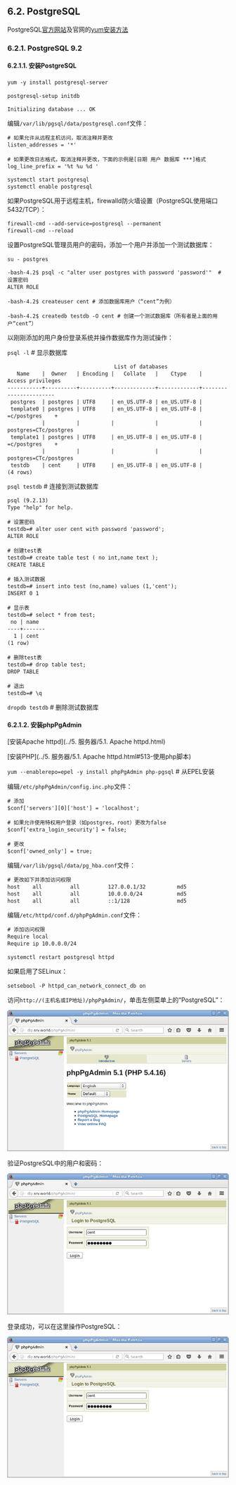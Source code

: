## 6.2. PostgreSQL

PostgreSQL[官方网站](https://www.postgresql.org/)及官网的[yum安装方法](https://www.postgresql.org/download/linux/redhat/)

### 6.2.1. PostgreSQL 9.2

#### 6.2.1.1. 安装PostgreSQL

`yum -y install postgresql-server`

`postgresql-setup initdb`

```
Initializing database ... OK
```

编辑`/var/lib/pgsql/data/postgresql.conf`文件：

```
# 如果允许从远程主机访问，取消注释并更改
listen_addresses = '*'

# 如果更改日志格式，取消注释并更改，下面的示例是[日期 用户 数据库 ***]格式
log_line_prefix = '%t %u %d '
```

```
systemctl start postgresql
systemctl enable postgresql
```

如果PostgreSQL用于远程主机，firewalld防火墙设置（PostgreSQL使用端口5432/TCP）：

```
firewall-cmd --add-service=postgresql --permanent
firewall-cmd --reload
```

设置PostgreSQL管理员用户的密码，添加一个用户并添加一个测试数据库：

`su - postgres`

```
-bash-4.2$ psql -c "alter user postgres with password 'password'"  # 设置密码
ALTER ROLE

-bash-4.2$ createuser cent # 添加数据库用户（“cent”为例）

-bash-4.2$ createdb testdb -O cent # 创建一个测试数据库（所有者是上面的用户“cent”）
```

以刚刚添加的用户身份登录系统并操作数据库作为测试操作：

`psql -l` # 显示数据库

```
                                  List of databases
   Name    |  Owner   | Encoding |   Collate   |    Ctype    |   Access privileges
-----------+----------+----------+-------------+-------------+-----------------------
 postgres  | postgres | UTF8     | en_US.UTF-8 | en_US.UTF-8 |
 template0 | postgres | UTF8     | en_US.UTF-8 | en_US.UTF-8 | =c/postgres    +
           |          |          |             |             | postgres=CTc/postgres
 template1 | postgres | UTF8     | en_US.UTF-8 | en_US.UTF-8 | =c/postgres    +
           |          |          |             |             | postgres=CTc/postgres
 testdb    | cent     | UTF8     | en_US.UTF-8 | en_US.UTF-8 |
(4 rows)
```

`psql testdb` # 连接到测试数据库

```
psql (9.2.13)
Type "help" for help.

# 设置密码
testdb=# alter user cent with password 'password';
ALTER ROLE

# 创建test表
testdb=# create table test ( no int,name text );
CREATE TABLE

# 插入测试数据
testdb=# insert into test (no,name) values (1,'cent');
INSERT 0 1

# 显示表
testdb=# select * from test;
 no | name
----+-------
  1 | cent
(1 row)

# 删除test表
testdb=# drop table test;
DROP TABLE

# 退出
testdb=# \q
```

`dropdb testdb` # 删除测试数据库

#### 6.2.1.2. 安装phpPgAdmin

[安装Apache httpd](../5. 服务器/5.1. Apache httpd.html)

[安装PHP](../5. 服务器/5.1. Apache httpd.html#513-使用php脚本)

`yum --enablerepo=epel -y install phpPgAdmin php-pgsql` # 从EPEL安装

编辑`/etc/phpPgAdmin/config.inc.php`文件：

```
# 添加
$conf['servers'][0]['host'] = 'localhost';

# 如果允许使用特权用户登录（如postgres，root）更改为false
$conf['extra_login_security'] = false;

# 更改
$conf['owned_only'] = true;
```

编辑`/var/lib/pgsql/data/pg_hba.conf`文件：

```
# 更改如下并添加访问权限
host    all         all         127.0.0.1/32          md5
host    all         all         10.0.0.0/24           md5
host    all         all         ::1/128               md5
```

编辑`/etc/httpd/conf.d/phpPgAdmin.conf`文件：

```
# 添加访问权限
Require local
Require ip 10.0.0.0/24
```

`systemctl restart postgresql httpd`

如果启用了SELinux：

`setsebool -P httpd_can_network_connect_db on`

访问`http://(主机名或IP地址)/phpPgAdmin/`，单击左侧菜单上的“PostgreSQL”：

![postgresql92-phppgadmin1](../Contents/postgresql92-phppgadmin1.png)

验证PostgreSQL中的用户和密码：

![postgresql92-phppgadmin2](../Contents/postgresql92-phppgadmin2.png)

登录成功，可以在这里操作PostgreSQL：

![postgresql92-phppgadmin3](../Contents/postgresql92-phppgadmin3.png)























